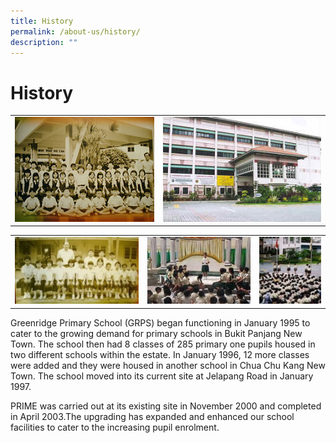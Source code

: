 ```yaml
---
title: History
permalink: /about-us/history/
description: ""
---
```

# History

|   |   |
|---|---|
| ![](/images/About%20Us/history1.jpg)  | ![](/images/About%20Us/history3.jpg)  |

|   |   |   |
|---|---|---|
| ![](/images/About%20Us/history2.jpg)  | ![](/images/About%20Us/history5.jpg)   | ![](/images/About%20Us/history4.jpg)  |








Greenridge Primary School (GRPS) began functioning in January 1995 to cater to the growing demand for primary schools in Bukit Panjang New Town. The school then had 8 classes of 285 primary one pupils housed in two different schools within the estate. In January 1996, 12 more classes were added and they were housed in another school in Chua Chu Kang New Town. The school moved into its current site at Jelapang Road in January 1997.

PRIME was carried out at its existing site in November 2000 and completed in April 2003.The upgrading has expanded and enhanced our school facilities to cater to the increasing pupil enrolment.